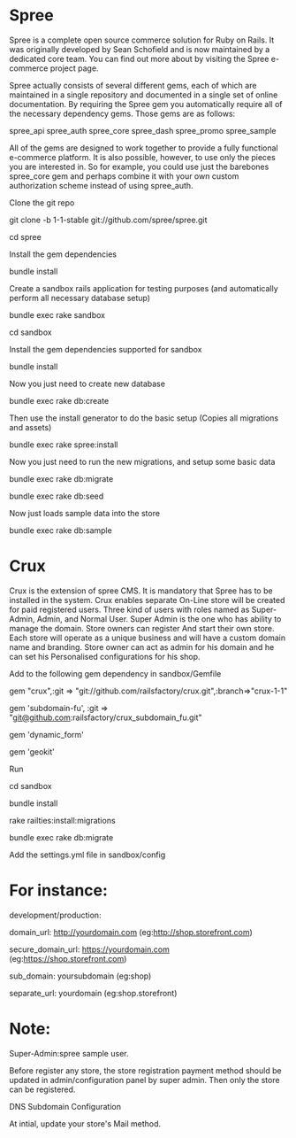 ﻿Spree
====

Spree is a complete open source commerce solution for Ruby on Rails. It was originally developed by Sean Schofield and is now maintained by a dedicated core team. You can find out more about by visiting the Spree e-commerce project page.

Spree actually consists of several different gems, each of which are maintained in a single repository and documented in a single set of online documentation. By requiring the Spree gem you automatically require all of the necessary dependency gems. Those gems are as follows:

spree_api
spree_auth
spree_core
spree_dash
spree_promo
spree_sample

All of the gems are designed to work together to provide a fully functional e-commerce platform. It is also possible, however, to use only the pieces you are interested in. So for example, you could use just the 
barebones spree_core gem and perhaps combine it with your own custom authorization scheme 
instead of using spree_auth.

Clone the git repo   

git clone -b 1-1-stable git://github.com/spree/spree.git

cd spree

Install the gem dependencies

bundle install

Create a sandbox rails application for testing purposes (and automatically perform all necessary database setup)

bundle exec rake sandbox

cd sandbox

Install the gem dependencies supported for sandbox

bundle install

Now you just need to create new database

bundle exec rake db:create

Then use the install generator to do the basic setup (Copies all migrations and assets)

bundle exec rake spree:install

Now you just need to run the new migrations, and setup some basic data

bundle exec rake db:migrate

bundle exec rake db:seed

Now just loads sample data into the store

bundle exec rake db:sample

Crux
====

Crux is the extension of spree CMS. It is mandatory that Spree has to be installed in the system. Crux enables separate On-Line store will be created for paid registered users. Three kind of users with roles named as Super-Admin, Admin, and Normal User. 
Super Admin is the one who has ability to manage the domain. 
Store owners can register And start their own store. Each store will operate as a unique business and will have a custom domain name and branding. Store owner can act as admin for his domain and he can set his
Personalised configurations for his shop.

Add to the following gem dependency in sandbox/Gemfile

gem "crux",:git => "git://github.com/railsfactory/crux.git",:branch=>"crux-1-1"

gem 'subdomain-fu', :git => "git@github.com:railsfactory/crux_subdomain_fu.git"

gem 'dynamic_form'

gem 'geokit'

Run

cd sandbox

bundle install

rake railties:install:migrations

bundle exec rake db:migrate


Add the settings.yml file in sandbox/config




For instance:
========

development/production:

domain_url: http://yourdomain.com (eg:http://shop.storefront.com)

secure_domain_url: https://yourdomain.com (eg:https://shop.storefront.com)

sub_domain: yoursubdomain (eg:shop)

separate_url: yourdomain (eg:shop.storefront)


Note:
====

Super-Admin:spree sample user.

Before register any store, the store registration payment method  should be updated in admin/configuration panel by super admin. Then only the store can be registered.

DNS Subdomain Configuration

At intial, update your store's Mail method.



